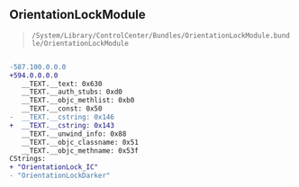 ## OrientationLockModule

> `/System/Library/ControlCenter/Bundles/OrientationLockModule.bundle/OrientationLockModule`

```diff

-587.100.0.0.0
+594.0.0.0.0
   __TEXT.__text: 0x630
   __TEXT.__auth_stubs: 0xd0
   __TEXT.__objc_methlist: 0xb0
   __TEXT.__const: 0x50
-  __TEXT.__cstring: 0x146
+  __TEXT.__cstring: 0x143
   __TEXT.__unwind_info: 0x88
   __TEXT.__objc_classname: 0x51
   __TEXT.__objc_methname: 0x53f
CStrings:
+ "OrientationLock_IC"
- "OrientationLockDarker"

```
